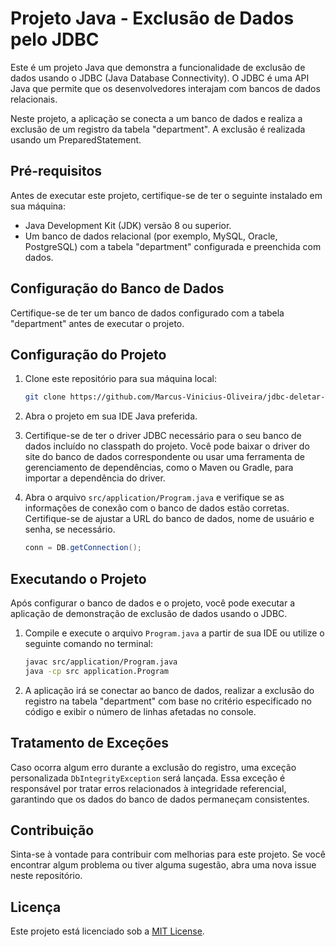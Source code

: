 # Projeto Java - Exclusão de Dados pelo JDBC

Este é um projeto Java que demonstra a funcionalidade de exclusão de dados usando o JDBC (Java Database Connectivity). O JDBC é uma API Java que permite que os desenvolvedores interajam com bancos de dados relacionais.

Neste projeto, a aplicação se conecta a um banco de dados e realiza a exclusão de um registro da tabela "department". A exclusão é realizada usando um PreparedStatement.

## Pré-requisitos

Antes de executar este projeto, certifique-se de ter o seguinte instalado em sua máquina:

- Java Development Kit (JDK) versão 8 ou superior.
- Um banco de dados relacional (por exemplo, MySQL, Oracle, PostgreSQL) com a tabela "department" configurada e preenchida com dados.

## Configuração do Banco de Dados

Certifique-se de ter um banco de dados configurado com a tabela "department" antes de executar o projeto.

## Configuração do Projeto

1. Clone este repositório para sua máquina local:

   ```bash
   git clone https://github.com/Marcus-Vinicius-Oliveira/jdbc-deletar-dados.git
   ```

2. Abra o projeto em sua IDE Java preferida.

3. Certifique-se de ter o driver JDBC necessário para o seu banco de dados incluído no classpath do projeto. Você pode baixar o driver do site do banco de dados correspondente ou usar uma ferramenta de gerenciamento de dependências, como o Maven ou Gradle, para importar a dependência do driver.

4. Abra o arquivo `src/application/Program.java` e verifique se as informações de conexão com o banco de dados estão corretas. Certifique-se de ajustar a URL do banco de dados, nome de usuário e senha, se necessário.

   ```java
   conn = DB.getConnection();
   ```

## Executando o Projeto

Após configurar o banco de dados e o projeto, você pode executar a aplicação de demonstração de exclusão de dados usando o JDBC.

1. Compile e execute o arquivo `Program.java` a partir de sua IDE ou utilize o seguinte comando no terminal:

   ```bash
   javac src/application/Program.java
   java -cp src application.Program
   ```

2. A aplicação irá se conectar ao banco de dados, realizar a exclusão do registro na tabela "department" com base no critério especificado no código e exibir o número de linhas afetadas no console.

## Tratamento de Exceções

Caso ocorra algum erro durante a exclusão do registro, uma exceção personalizada `DbIntegrityException` será lançada. Essa exceção é responsável por tratar erros relacionados à integridade referencial, garantindo que os dados do banco de dados permaneçam consistentes.

## Contribuição

Sinta-se à vontade para contribuir com melhorias para este projeto. Se você encontrar algum problema ou tiver alguma sugestão, abra uma nova issue neste repositório.

## Licença

Este projeto está licenciado sob a [MIT License](LICENSE).
